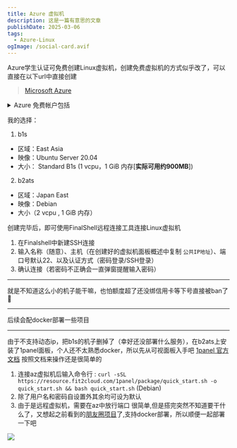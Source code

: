 ```yaml
---
title: Azure 虚拟机
description: 这是一篇有意思的文章
publishDate: 2025-03-06
tags:
  - Azure-Linux
ogImage: /social-card.avif
---
```

Azure学生认证可免费创建Linux虚拟机，创建免费虚拟机的方式似乎改了，可以直接在以下url中直接创建

> [Microsoft Azure](http://portal.azure.com/#view/Microsoft_Azure_Marketplace/GalleryItemDetailsBladeNopdl/id/microsoft.freeaccountvirtualmachine-linux/resourceGroupId//resourceGroupLocation//dontDiscardJourney~/false/_provisioningContext~/%7B%22initialValues%22%3A%7B%22subscriptionIds%22%3A%5B%2244abf6d9-3a16-4bae-8546-14cc71feb722%22%5D%2C%22resourceGroupNames%22%3A%5B%5D%2C%22locationNames%22%3A%5B%22eastasia%22%5D%7D%2C%22telemetryId%22%3A%225e2a4b3b-b904-4aba-8ee3-dfcd05f5900f%22%2C%22marketplaceItem%22%3A%7B%22categoryIds%22%3A%5B%5D%2C%22id%22%3A%22Microsoft.Portal%22%2C%22itemDisplayName%22%3A%22NoMarketplace%22%2C%22products%22%3A%5B%5D%2C%22version%22%3A%22%22%2C%22productsWithNoPricing%22%3A%5B%5D%2C%22publisherDisplayName%22%3A%22Microsoft.Portal%22%2C%22deploymentName%22%3A%22NoMarketplace%22%2C%22launchingContext%22%3A%7B%22telemetryId%22%3A%225e2a4b3b-b904-4aba-8ee3-dfcd05f5900f%22%2C%22source%22%3A%5B%5D%2C%22galleryItemId%22%3A%22%22%7D%2C%22deploymentTemplateFileUris%22%3A%7B%7D%2C%22uiMetadata%22%3Anull%7D%7D)

<details>

<summary>Azure 免费帐户包括 </summary>

- 750 hours of *Standard B1, B2ATS, and B2PTS Linux Virtual Machine*

  750 小时的*标准 B1、B2ATS 和 ~~B2PTS Linux 虚拟机~~*
    
- 750 hours of *Standard B1, B2ATS Windows Virtual Machine*

    750 小时的*标准 B1、B2ATS Windows 虚拟机*

- 2 P6 (64GiB) managed disks
    
   2 个 P6（64GiB） 托管磁盘

In order to create a free virtual machine with managed disk, you have to choose the correct parameters such as image, vm size and disk size. This offer helps you select these parameters. Virtual machines created through this offer are free only for users with free account benefits. This offer supports Intel (B1) and AMD (B2ATS) deployments.

为了创建带有托管磁盘的免费虚拟机，您必须选择正确的参数，例如映像、虚拟机大小和磁盘大小。此优惠可帮助您选择这些参数。通过此优惠创建的虚拟机仅对拥有免费帐户优惠的用户免费。此优惠支持 Intel (B1) 和 AMD (B2ATS) 部署。
 
</details>

我的选择： 

1. b1s
- 区域：East Asia
- 映像：Ubuntu Server 20.04
- 大小：
Standard B1s (1 vcpu，1 GiB 内存[**实际可用约900MB**])

2. b2ats
- 区域：Japan East
- 映像：Debian
- 大小（2 vcpu , 1 GiB 内存）

创建完毕后，即可使用FinalShell远程连接工具连接Linux虚拟机

1. 在Finalshell中新建SSH连接
2. 输入名称（随意）、主机（在创建好的虚拟机面板概述中复制 `公共IP地址`）、端口号默认22、以及认证方式（密码登录/SSH登录）
3. 确认连接（若密码不正确会一直弹窗提醒输入密码）

---

就是不知道这么小的机子能干嘛，也怕额度超了还没绑信用卡等下号直接被ban了 🥲

---
后续会配docker部署一些项目

---

由于不支持动态ip，把b1s的机子删掉了（幸好还没部署什么服务），在b2ats上安装了1panel面板，个人还不太熟悉docker，所以先从可视面板入手吧
[1panel 官方文档](https://1panel.cn/docs/)
按照文档来操作还是很简单的
1. 连接az虚拟机后输入命令行 : `curl -sSL https://resource.fit2cloud.com/1panel/package/quick_start.sh -o quick_start.sh && bash quick_start.sh` (Debian)
2. 除了用户名和密码自设置外其余均可设为默认
3. 由于是远程虚拟机，需要在az中放行端口
很简单,但是搭完突然不知道要干什么了，又想起之前看到的[朋友圈项目](https://github.com/kingwrcy/moments)了,支持docker部署，所以顺便一起部署一下吧

<img src="https://picx-6wq.pages.dev/rest/F4snURK.png"/>